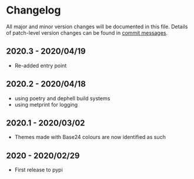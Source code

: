 # Changelog
All major and minor version changes will be documented in this file. Details of
patch-level version changes can be found in [commit messages](../../commits/master).

## 2020.3 - 2020/04/19
- Re-added entry point

## 2020.2 - 2020/04/18
- using poetry and dephell build systems
- using metprint for logging

## 2020.1 - 2020/03/02
- Themes made with Base24 colours are now identified as such

## 2020 - 2020/02/29
- First release to pypi
